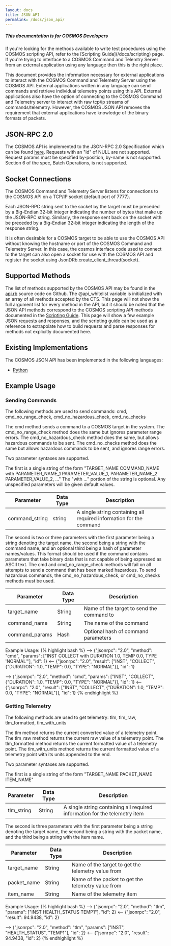 ```yaml
---
layout: docs
title: JSON API
permalink: /docs/json_api/
---
```


<div class="note">
  <h5>This documentation is for COSMOS Developers</h5>
  <p markdown="1">If you're looking for the methods available to write test procedures using the COSMOS scripting API, refer to the [Scripting Guide](/docs/scripting) page. If you're trying to interface to a COSMOS Command and Telemtry Server from an external application using any language then this is the right place.</p>
</div>

This document provides the information necessary for external applications to interact with the COSMOS Command and Telemetry Server using the COSMOS API. External applications written in any language can send commands and retrieve individual telemetry points using this API. External applications also have the option of connecting to the COSMOS Command and Telemetry server to interact with raw tcp/ip streams of commands/telemetry. However, the COSMOS JSON API removes the requirement that external applications have knowledge of the binary formats of packets. 

## JSON-RPC 2.0

The COSMOS API is implemented to the JSON-RPC 2.0 Specification which can be found [here](http://www.jsonrpc.org/specification). Requests with an "id" of NULL are not supported. Request params must be specified by-position, by-name is not supported. Section 6 of the spec, Batch Operations, is not supported. 

## Socket Connections

The COSMOS Command and Telemetry Server listens for connections to the COSMOS API on a TCP/IP socket (default port of 7777).

Each JSON-RPC string sent to the socket by the target must be preceded by a Big-Endian 32-bit integer indicating the number of bytes that make up the JSON-RPC string. Similarly, the response sent back on the socket with be preceded by a Big-Endian 32-bit integer indicating the length of the response string.

It is often desirable for a COSMOS target to be able to use the COSMOS API without knowing the hostname or port of the COSMOS Command and Telemetry Server. In this case, the cosmos interface code used to connect to the target can also open a socket for use with the COSMOS API and register the socket using JsonDRb.create_client_thread(socket).

## Supported Methods

The list of methods supported by the COSMOS API may be found in the [api.rb](https://github.com/BallAerospace/COSMOS/blob/master/lib/cosmos/tools/cmd_tlm_server/api.rb) source code on Github.  The @api_whitelist variable is initialized with an array of all methods accepted by the CTS.  This page will not show the full argument list for every method in the API, but it should be noted that the JSON API methods correspond to the COSMOS scripting API methods documented in the [Scripting Guide](/docs/scripting).  This page will show a few example JSON requests and responses, and the scripting guide can be used as a reference to extrapolate how to build requests and parse responses for methods not explicitly documented here.

## Existing Implementations

The COSMOS JSON API has been implemented in the following languages:
 * [Python](https://github.com/BallAerospace/python-ballcosmos)

## Example Usage

### Sending Commands

The following methods are used to send commands:  cmd, cmd_no_range_check, cmd_no_hazardous_check, cmd_no_checks

The cmd method sends a command to a COSMOS target in the system. The cmd_no_range_check method does the same but ignores parameter range errors. The cmd_no_hazardous_check method does the same, but allows hazardous commands to be sent. The cmd_no_checks method does the same but allows hazardous commands to be sent, and ignores range errors.

Two parameter syntaxes are supported.

The first is a single string of the form "TARGET_NAME COMMAND_NAME with PARAMETER_NAME_1 PARAMETER_VALUE_1, PARAMETER_NAME_2 PARAMETER_VALUE_2, ..." The "with ..." portion of the string is optional. Any unspecified parameters will be given default values.
  
| Parameter | Data Type | Description |
| --------- | --------- | ----------- |
| command_string | string | A single string containing all required information for the command |

The second is two or three parameters with the first parameter being a string denoting the target name, the second being a string with the command name, and an optional third being a hash of parameter names/values. This format should be used if the command contains parameters that take binary data that is not capable of being expressed as ASCII text.  The cmd and cmd_no_range_check methods will fail on all attempts to send a command that has been marked hazardous. To send hazardous commands, the cmd_no_hazardous_check, or cmd_no_checks methods must be used.

| Parameter | Data Type | Description |
| --------- | --------- | ----------- |
|target_name | String | Name of the target to send the command to |
|command_name | String | The name of the command |
|command_params | Hash | Optional hash of command parameters |

Example Usage:
{% highlight bash %}
--> {"jsonrpc": "2.0", "method": "cmd", "params": ["INST COLLECT with DURATION 1.0, TEMP 0.0, TYPE 'NORMAL'"], "id": 1}
<-- {"jsonrpc": "2.0", "result": ["INST", "COLLECT", {"DURATION": 1.0, "TEMP": 0.0, "TYPE": "NORMAL"}], "id": 1}

--> {"jsonrpc": "2.0", "method": "cmd", "params": ["INST", "COLLECT", {"DURATION": 1.0, "TEMP": 0.0, "TYPE": "NORMAL"}], "id": 1}
<-- {"jsonrpc": "2.0", "result": ["INST", "COLLECT", {"DURATION": 1.0, "TEMP": 0.0, "TYPE": "NORMAL"}], "id": 1}
{% endhighlight %}

### Getting Telemetry

The following methods are used to get telemetry: tlm, tlm_raw, tlm_formatted, tlm_with_units

The tlm method returns the current converted value of a telemetry point. The tlm_raw method returns the current raw value of a telemetry point. The tlm_formatted method returns the current formatted value of a telemetry point. The tlm_with_units method returns the current formatted value of a telemetry point with its units appended to the end.

Two parameter syntaxes are supported.

The first is a single string of the form "TARGET_NAME PACKET_NAME ITEM_NAME" 

| Parameter | Data Type | Description |
| --------- | --------- | ----------- |
| tlm_string | String | A single string containing all required information for the telemetry item |

The second is three parameters with the first parameter being a string denoting the target name, the second being a string with the packet name, and the third being a string with the item name.

| Parameter | Data Type | Description |
| --------- | --------- | ----------- |
| target_name | String | Name of the target to get the telemetry value from |
| packet_name | String | Name of the packet to get the telemetry value from |
| item_name | String | Name of the telemetry item |

Example Usage:
{% highlight bash %}
--> {"jsonrpc": "2.0", "method": "tlm", "params": ["INST HEALTH_STATUS TEMP1"], "id": 2}
<-- {"jsonrpc": "2.0", "result": 94.9438, "id": 2}

--> {"jsonrpc": "2.0", "method": "tlm", "params": ["INST", "HEALTH_STATUS", "TEMP1"], "id": 2}
<-- {"jsonrpc": "2.0", "result": 94.9438, "id": 2}
{% endhighlight %}

 



